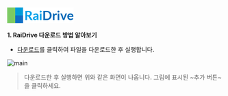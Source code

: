 


![logo](/logo.png?raw=true)
<!--  -->                                                                                                                                
**1. RaiDrive 다운로드 방법 알아보기**   
- [다운로드](https://www.raidrive.com/ko/download)를 클릭하여 파일을 다운로드한 후 실행합니다.

![main](/master/main.jpg?raw=true) 

> 다운로드한 후 실행하면 위와 같은 화면이 나옵니다.
> 그림에 표시된 ~추가 버튼~을 클릭하세요.
